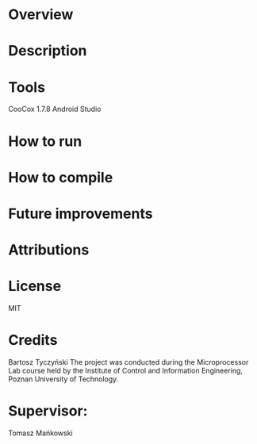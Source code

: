 # Overview 
# Description 
# Tools 
CooCox 1.7.8
Android Studio
# How to run 
# How to compile 
# Future improvements 
# Attributions 
# License 
MIT
# Credits 
Bartosz Tyczyński
The project was conducted during the Microprocessor Lab course held by the Institute of Control and Information Engineering, Poznan University of Technology.
# Supervisor: 
Tomasz Mańkowski
